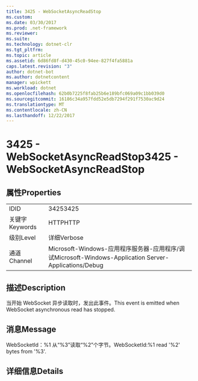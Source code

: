 ```yaml
---
title: 3425 - WebSocketAsyncReadStop
ms.custom: 
ms.date: 03/30/2017
ms.prod: .net-framework
ms.reviewer: 
ms.suite: 
ms.technology: dotnet-clr
ms.tgt_pltfrm: 
ms.topic: article
ms.assetid: 6d86fd8f-d430-45c0-94ee-827f4fa5881a
caps.latest.revision: "3"
author: dotnet-bot
ms.author: dotnetcontent
manager: wpickett
ms.workload: dotnet
ms.openlocfilehash: 62b0b7225f8fab25b6e189bfc069a09c1bb039d0
ms.sourcegitcommit: 16186c34a957fdd52e5db7294f291f7530ac9d24
ms.translationtype: MT
ms.contentlocale: zh-CN
ms.lasthandoff: 12/22/2017
---
```

# <a name="3425---websocketasyncreadstop"></a><span data-ttu-id="04883-102">3425 - WebSocketAsyncReadStop</span><span class="sxs-lookup"><span data-stu-id="04883-102">3425 - WebSocketAsyncReadStop</span></span>
## <a name="properties"></a><span data-ttu-id="04883-103">属性</span><span class="sxs-lookup"><span data-stu-id="04883-103">Properties</span></span>  
  
|||  
|-|-|  
|<span data-ttu-id="04883-104">ID</span><span class="sxs-lookup"><span data-stu-id="04883-104">ID</span></span>|<span data-ttu-id="04883-105">3425</span><span class="sxs-lookup"><span data-stu-id="04883-105">3425</span></span>|  
|<span data-ttu-id="04883-106">关键字</span><span class="sxs-lookup"><span data-stu-id="04883-106">Keywords</span></span>|<span data-ttu-id="04883-107">HTTP</span><span class="sxs-lookup"><span data-stu-id="04883-107">HTTP</span></span>|  
|<span data-ttu-id="04883-108">级别</span><span class="sxs-lookup"><span data-stu-id="04883-108">Level</span></span>|<span data-ttu-id="04883-109">详细</span><span class="sxs-lookup"><span data-stu-id="04883-109">Verbose</span></span>|  
|<span data-ttu-id="04883-110">通道</span><span class="sxs-lookup"><span data-stu-id="04883-110">Channel</span></span>|<span data-ttu-id="04883-111">Microsoft-Windows-应用程序服务器-应用程序/调试</span><span class="sxs-lookup"><span data-stu-id="04883-111">Microsoft-Windows-Application Server-Applications/Debug</span></span>|  
  
## <a name="description"></a><span data-ttu-id="04883-112">描述</span><span class="sxs-lookup"><span data-stu-id="04883-112">Description</span></span>  
 <span data-ttu-id="04883-113">当开始 WebSocket 异步读取时，发出此事件。</span><span class="sxs-lookup"><span data-stu-id="04883-113">This event is emitted when WebSocket asynchronous read has stopped.</span></span>  
  
## <a name="message"></a><span data-ttu-id="04883-114">消息</span><span class="sxs-lookup"><span data-stu-id="04883-114">Message</span></span>  
 <span data-ttu-id="04883-115">WebSocketId：%1 从“%3”读取“%2”个字节。</span><span class="sxs-lookup"><span data-stu-id="04883-115">WebSocketId:%1 read '%2' bytes from '%3'.</span></span>  
  
## <a name="details"></a><span data-ttu-id="04883-116">详细信息</span><span class="sxs-lookup"><span data-stu-id="04883-116">Details</span></span>

